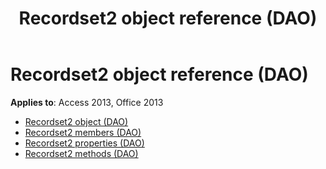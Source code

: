 ﻿---
title: Recordset2 object reference (DAO)
TOCTitle: Recordset2 Object
ms:assetid: 04eeb018-3679-4c81-b294-a11780bf2f32
ms:mtpsurl: https://msdn.microsoft.com/library/Dn123541(v=office.15)
ms:contentKeyID: 52071184
ms.date: 09/18/2015
mtps_version: v=office.15
---

# Recordset2 object reference (DAO)

**Applies to**: Access 2013, Office 2013

- [Recordset2 object (DAO)](recordset2-object-dao.md)
- [Recordset2 members (DAO)](recordset2-members-dao.md)
- [Recordset2 properties (DAO)](recordset2-properties-dao.md)
- [Recordset2 methods (DAO)](recordset2-methods-dao.md)

